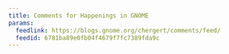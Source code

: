 ```yaml
---
title: Comments for Happenings in GNOME
params:
  feedlink: https://blogs.gnome.org/chergert/comments/feed/
  feedid: 6781ba89e0fb04f4679f7fc7389fda9c
---
```

